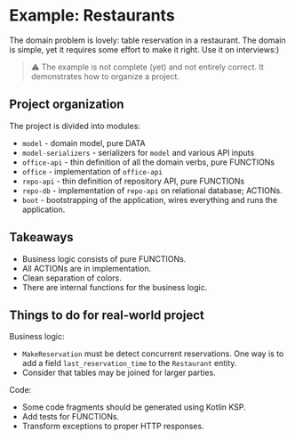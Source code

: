 # Example: Restaurants

The domain problem is lovely: table reservation in a restaurant. The domain is simple, yet it requires some effort to make it right. Use it on interviews:)

> ⚠️ The example is not complete (yet) and not entirely correct. It demonstrates how to organize a project.

## Project organization

The project is divided into modules:

+ `model` - domain model, pure DATA
+ `model-serializers` - serializers for `model` and various API inputs
+ `office-api` - thin definition of all the domain verbs, pure FUNCTIONs
+ `office` - implementation of `office-api`
+ `repo-api` - thin definition of repository API, pure FUNCTIONs
+ `repo-db` - implementation of `repo-api` on relational database; ACTIONs.
+ `boot` - bootstrapping of the application, wires everything and runs the application.

## Takeaways

+ Business logic consists of pure FUNCTIONs.
+ All ACTIONs are in implementation.
+ Clean separation of colors.
+ There are internal functions for the business logic.

## Things to do for real-world project

Business logic:

+ `MakeReservation` must be detect concurrent reservations. One way is to add a field `last_reservation_time` to the `Restaurant` entity.  
+ Consider that tables may be joined for larger parties.

Code:

+ Some code fragments should be generated using Kotlin KSP.
+ Add tests for FUNCTIONs.
+ Transform exceptions to proper HTTP responses.
